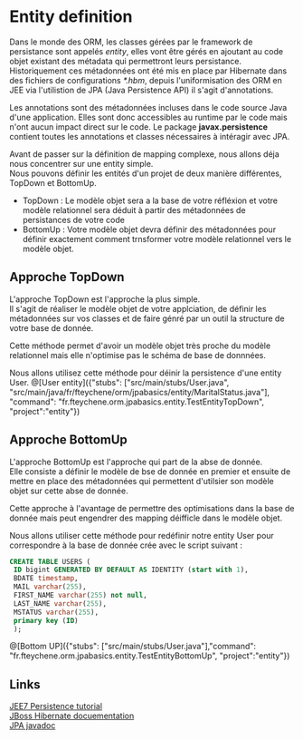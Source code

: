 # Entity definition

Dans le monde des ORM, les classes gérées par le framework de persistance sont appelés _entity_, elles vont être gérés en ajoutant au code objet existant des métadata qui permettront leurs persistance.  
Historiquement ces métadonnées ont été mis en place par Hibernate dans des fichiers de configurations _*.hbm_, depuis l'uniformisation des ORM en JEE via l'utilistion de JPA (Java Persistence API) il s'agit d'annotations.  

Les annotations sont des métadonnées incluses dans le code source Java d'une application. Elles sont donc accessibles au runtime par le code mais n'ont aucun impact direct sur le code.
Le package __javax.persistence__ contient toutes les annotations et classes nécessaires à intéragir avec JPA.

Avant de passer sur la définition de mapping complexe, nous allons déja nous concentrer sur une entity simple.  
Nous pouvons définir les entités d'un projet de deux manière différentes, TopDown et BottomUp.
 - TopDown : Le modèle objet sera a la base de votre réfléxion et votre modèle relationnel sera déduit à partir des métadonnées de persistances de votre code
 - BottomUp : Votre modèle objet devra définir des métadonnées pour définir exactement comment trnsformer votre modèle relationnel vers le modèle objet.
 

## Approche  TopDown

L'approche TopDown est l'approche la plus simple.  
Il s'agit de réaliser le modèle objet de votre applciation, de définir les métadonnées sur vos classes et de faire génré par un outil la structure de votre base de donnée.

Cette méthode permet d'avoir un modèle objet très proche du modèle relationnel mais elle n'optimise pas le schéma de base de donnnées.  

Nous allons utilisez cette méthode pour déinir la persistence d'une entity User.
@[User entity]({"stubs": ["src/main/stubs/User.java", "src/main/java/fr/fteychene/orm/jpabasics/entity/MaritalStatus.java"], "command": "fr.fteychene.orm.jpabasics.entity.TestEntityTopDown", "project":"entity"})
    
    
## Approche BottomUp

L'approche BottomUp est l'approche qui part de la abse de donnée.  
Elle consiste a définir le modèle de bse de donnée en premier et ensuite de mettre en place des métadonnées qui permettent d'utilsier son modèle objet sur cette abse de donnée.

Cette approche à l'avantage de permettre des optimisations dans la base de donnée mais peut engendrer des mapping déifficle dans le modèle objet.

Nous allons utiliser cette méthode pour redéfinir notre entity User pour correspondre à la base de donnée crée avec le script suivant :
```sql
CREATE TABLE USERS (
 ID bigint GENERATED BY DEFAULT AS IDENTITY (start with 1),
 BDATE timestamp,
 MAIL varchar(255),
 FIRST_NAME varchar(255) not null,
 LAST_NAME varchar(255),
 MSTATUS varchar(255),
 primary key (ID)
 );
```
@[Bottom UP]({"stubs": ["src/main/stubs/User.java"],"command": "fr.fteychene.orm.jpabasics.entity.TestEntityBottomUp", "project":"entity"})


    
## Links

[JEE7 Persistence tutorial](https://docs.oracle.com/javaee/7/tutorial/persistence-intro001.htm#BNBQA)  
[JBoss Hibernate docuementation](https://docs.jboss.org/hibernate/stable/annotations/reference/en/html/entity.html#entity-mapping)  
[JPA javadoc](https://docs.oracle.com/javaee/7/api/javax/persistence/package-summary.html)
